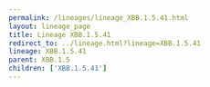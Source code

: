 ```yaml
---
permalink: /lineages/lineage_XBB.1.5.41.html
layout: lineage_page
title: Lineage XBB.1.5.41
redirect_to: ../lineage.html?lineage=XBB.1.5.41
lineage: XBB.1.5.41
parent: XBB.1.5
children: ['XBB.1.5.41']
---
```

